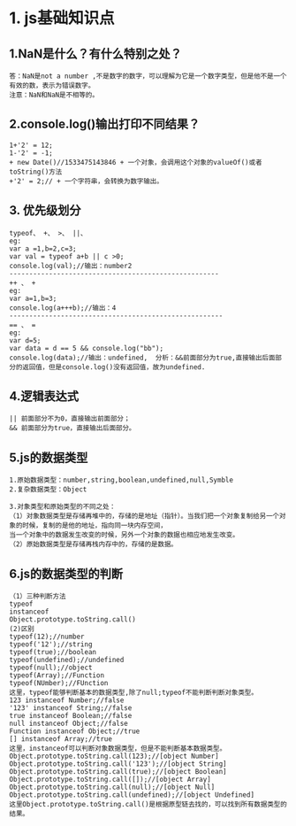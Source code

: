 # 1. js基础知识点
##  1.NaN是什么？有什么特别之处？
    答：NaN是not a number ,不是数字的数字，可以理解为它是一个数字类型，但是他不是一个有效的数，表示为错误数字。
    注意：NaN和NaN是不相等的。
## 2.console.log()输出打印不同结果？
    1+'2' = 12;
    1-'2' = -1;
    + new Date()//1533475143846 + 一个对象，会调用这个对象的valueOf()或者toString()方法
    +'2' = 2;// + 一个字符串，会转换为数字输出。
## 3. 优先级划分
    typeof、 +、 >、 ||、 
    eg:
    var a =1,b=2,c=3;
    var val = typeof a+b || c >0;
    console.log(val);//输出：number2
    -----------------------------------------------------
    ++ 、 +
    eg:
    var a=1,b=3;
    console.log(a+++b);//输出：4
    ------------------------------------------------------
    == 、 =
    eg: 
    var d=5;
    var data = d == 5 && console.log("bb");
    console.log(data);//输出：undefined,  分析：&&前面部分为true,直接输出后面部分的返回值，但是console.log()没有返回值，故为undefined.  
## 4.逻辑表达式
    || 前面部分不为0，直接输出前面部分；
    && 前面部分为true，直接输出后面部分。
## 5.js的数据类型
    1.原始数据类型：number,string,boolean,undefined,null,Symble
    2.复杂数据类型：Object
    
    3.对象类型和原始类型的不同之处：
    （1）对象数据类型是存储再堆中的，存储的是地址（指针）。当我们把一个对象复制给另一个对象的时候，复制的是他的地址，指向同一块内存空间，
    当一个对象中的数据发生改变的时候，另外一个对象的数据也相应地发生改变。
    （2）原始数据类型是存储再栈内存中的，存储的是数据。
## 6.js的数据类型的判断
    （1）三种判断方法
    typeof
    instanceof
    Object.prototype.toString.call()
    (2)区别
    typeof(12);//number
    typeof('12');//string
    typeof(true);//boolean
    typeof(undefined);//undefined
    typeof(null);//object
    typeof(Array);//Function
    typeof(NUmber);//FUnction
    这里，typeof能够判断基本的数据类型,除了null;typeof不能判断判断对象类型。
    123 instanceof Number;//false
    '123' instanceof String;//false
    true instanceof Boolean;//false 
    null instanceof Object;//false
    Function instanceof Object;//true
    [] instanceof Array;//true
    这里，instanceof可以判断对象数据类型，但是不能判断基本数据类型。
    Object.prototype.toString.call(123);//[object Number]
    Object.prototype.toString.call('123');//[object String]
    Object.prototype.toString.call(true);//[object Boolean]
    Object.prototype.toString.call([]);//[object Array]
    Object.prototype.toString.call(null);//[object Null]
    Object.prototype.toString.call(undefined);//[object Undefined]
    这里Object.prototype.toString.call()是根据原型链去找的，可以找到所有数据类型的结果。

    
   
